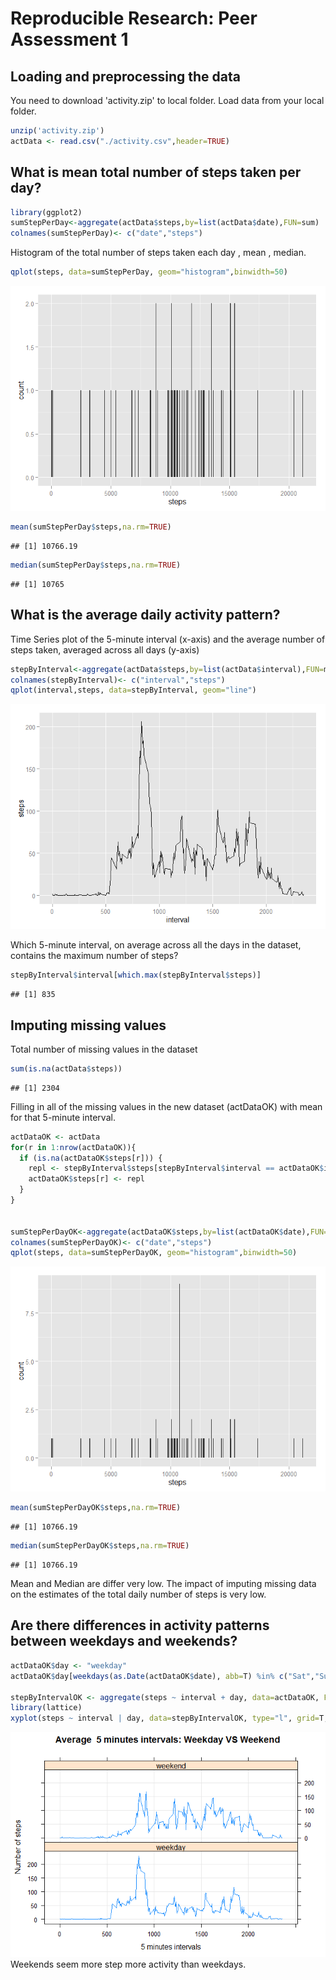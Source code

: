 # Reproducible Research: Peer Assessment 1


## Loading and preprocessing the data
You need to download 'activity.zip' to local folder.
Load data from your local folder.

```r
unzip('activity.zip')
actData <- read.csv("./activity.csv",header=TRUE)
```

## What is mean total number of steps taken per day?

```r
library(ggplot2)
sumStepPerDay<-aggregate(actData$steps,by=list(actData$date),FUN=sum)
colnames(sumStepPerDay)<- c("date","steps")
```
Histogram of the total number of steps taken each day , mean , median.

```r
qplot(steps, data=sumStepPerDay, geom="histogram",binwidth=50)
```

![](PA1_template_files/figure-html/unnamed-chunk-2-1.png) 

```r
mean(sumStepPerDay$steps,na.rm=TRUE)
```

```
## [1] 10766.19
```

```r
median(sumStepPerDay$steps,na.rm=TRUE)
```

```
## [1] 10765
```

## What is the average daily activity pattern?
Time Series plot of the 5-minute interval (x-axis) and the average number of steps taken, averaged across all days (y-axis)

```r
stepByInterval<-aggregate(actData$steps,by=list(actData$interval),FUN=mean,na.rm=TRUE)
colnames(stepByInterval)<- c("interval","steps")
qplot(interval,steps, data=stepByInterval, geom="line")
```

![](PA1_template_files/figure-html/unnamed-chunk-3-1.png) 

Which 5-minute interval, on average across all the days in the dataset, contains the maximum number of steps?


```r
stepByInterval$interval[which.max(stepByInterval$steps)]
```

```
## [1] 835
```
## Imputing missing values
Total number of missing values in the dataset

```r
sum(is.na(actData$steps))
```

```
## [1] 2304
```

Filling in all of the missing values in the new dataset (actDataOK) with mean for that 5-minute interval.


```r
actDataOK <- actData
for(r in 1:nrow(actDataOK)){
  if (is.na(actDataOK$steps[r])) {
    repl <- stepByInterval$steps[stepByInterval$interval == actDataOK$interval[r]]
    actDataOK$steps[r] <- repl
  }
}


sumStepPerDayOK<-aggregate(actDataOK$steps,by=list(actDataOK$date),FUN=sum)
colnames(sumStepPerDayOK)<- c("date","steps")
qplot(steps, data=sumStepPerDayOK, geom="histogram",binwidth=50)
```

![](PA1_template_files/figure-html/unnamed-chunk-6-1.png) 

```r
mean(sumStepPerDayOK$steps,na.rm=TRUE)
```

```
## [1] 10766.19
```

```r
median(sumStepPerDayOK$steps,na.rm=TRUE)
```

```
## [1] 10766.19
```
Mean and Median are differ very low.
The impact of imputing missing data on the estimates of the total daily number of steps is very low.

## Are there differences in activity patterns between weekdays and weekends?

```r
actDataOK$day <- "weekday"
actDataOK$day[weekdays(as.Date(actDataOK$date), abb=T) %in% c("Sat","Sun")] <- "weekend"

stepByIntervalOK <- aggregate(steps ~ interval + day, data=actDataOK, FUN="mean")
library(lattice)
xyplot(steps ~ interval | day, data=stepByIntervalOK, type="l", grid=T, layout=c(1,2), ylab="Number of steps", xlab="5 minutes intervals", main="Average  5 minutes intervals: Weekday VS Weekend")
```

![](PA1_template_files/figure-html/unnamed-chunk-7-1.png) 
Weekends seem more step more activity than weekdays.



